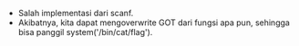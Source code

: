 - Salah implementasi dari scanf.
- Akibatnya, kita dapat mengoverwrite GOT dari fungsi apa pun, sehingga bisa panggil system('/bin/cat/flag').
